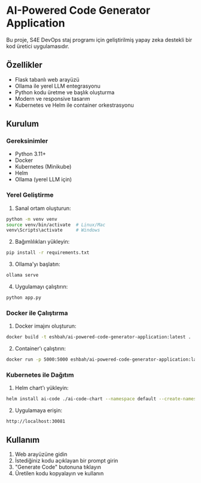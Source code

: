 # AI-Powered Code Generator Application

Bu proje, S4E DevOps staj programı için geliştirilmiş yapay zeka destekli bir kod üretici uygulamasıdır.

## Özellikler

- Flask tabanlı web arayüzü
- Ollama ile yerel LLM entegrasyonu
- Python kodu üretme ve başlık oluşturma
- Modern ve responsive tasarım
- Kubernetes ve Helm ile container orkestrasyonu

## Kurulum

### Gereksinimler

- Python 3.11+
- Docker
- Kubernetes (Minikube)
- Helm
- Ollama (yerel LLM için)

### Yerel Geliştirme

1. Sanal ortam oluşturun:
```bash
python -m venv venv
source venv/bin/activate  # Linux/Mac
venv\Scripts\activate     # Windows
```

2. Bağımlılıkları yükleyin:
```bash
pip install -r requirements.txt
```

3. Ollama'yı başlatın:
```bash
ollama serve
```

4. Uygulamayı çalıştırın:
```bash
python app.py
```

### Docker ile Çalıştırma

1. Docker imajını oluşturun:
```bash
docker build -t eshbah/ai-powered-code-generator-application:latest .
```

2. Container'ı çalıştırın:
```bash
docker run -p 5000:5000 eshbah/ai-powered-code-generator-application:latest
```

### Kubernetes ile Dağıtım

1. Helm chart'ı yükleyin:
```bash
helm install ai-code ./ai-code-chart --namespace default --create-namespace
```

2. Uygulamaya erişin:
```
http://localhost:30081
```

## Kullanım

1. Web arayüzüne gidin
2. İstediğiniz kodu açıklayan bir prompt girin
3. "Generate Code" butonuna tıklayın
4. Üretilen kodu kopyalayın ve kullanın
